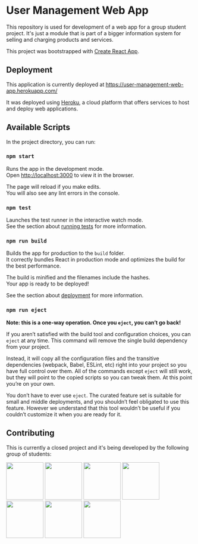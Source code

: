 User Management Web App
============

This repository is used for development of a web app for a group student project. It's just a module that is part of a bigger information system for selling and charging products and services.

This project was bootstrapped with [Create React App](https://github.com/facebook/create-react-app).

## Deployment

This application is currently deployed at https://user-management-web-app.herokuapp.com/

It was deployed using [Heroku](https://www.heroku.com/), a cloud platform that offers services to host and deploy web applications. 

## Available Scripts

In the project directory, you can run:

### `npm start`

Runs the app in the development mode.<br />
Open [http://localhost:3000](http://localhost:3000) to view it in the browser.

The page will reload if you make edits.<br />
You will also see any lint errors in the console.

### `npm test`

Launches the test runner in the interactive watch mode.<br />
See the section about [running tests](https://facebook.github.io/create-react-app/docs/running-tests) for more information.

### `npm run build`

Builds the app for production to the `build` folder.<br />
It correctly bundles React in production mode and optimizes the build for the best performance.

The build is minified and the filenames include the hashes.<br />
Your app is ready to be deployed!

See the section about [deployment](https://facebook.github.io/create-react-app/docs/deployment) for more information.

### `npm run eject`

**Note: this is a one-way operation. Once you `eject`, you can’t go back!**

If you aren’t satisfied with the build tool and configuration choices, you can `eject` at any time. This command will remove the single build dependency from your project.

Instead, it will copy all the configuration files and the transitive dependencies (webpack, Babel, ESLint, etc) right into your project so you have full control over them. All of the commands except `eject` will still work, but they will point to the copied scripts so you can tweak them. At this point you’re on your own.

You don’t have to ever use `eject`. The curated feature set is suitable for small and middle deployments, and you shouldn’t feel obligated to use this feature. However we understand that this tool wouldn’t be useful if you couldn’t customize it when you are ready for it.

## Contributing

This is currently a closed project and it's being developed by the following group of students:

<a href="https://github.com/adnaspahic" target="_blank"><img width="100px" height="100px" src="https://github.com/adnaspahic.png"></a>
<a href="https://github.com/ahrustic" target="_blank"><img width="100px" height="100px" src="https://github.com/ahrustic.png"></a>
<a href="https://github.com/anocajevic1" target="_blank"><img width="100px" height="100px" src="https://github.com/anocajevic1.png"></a>
<a href="https://github.com/fpoljcic" target="_blank"><img width="100px" height="100px" src="https://github.com/fpoljcic.png"></a>
<a href="https://github.com/lkafedzic1" target="_blank"><img width="100px" height="100px" src="https://github.com/lkafedzic1.png"></a>
<a href="https://github.com/mpaldum1" target="_blank"><img width="100px" height="100px" src="https://github.com/mpaldum1.png"></a>
<a href="https://github.com/nadjasokolovic" target="_blank"><img width="100px" height="100px" src="https://github.com/nadjasokolovic.png"></a>

